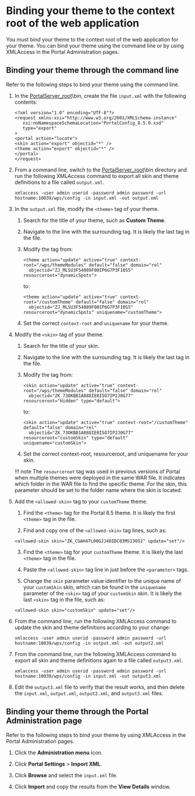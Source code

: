 # Binding your theme to the context root of the web application

You must bind your theme to the context root of the web application for your theme. You can bind your theme using the command line or by using XMLAccess in the Portal Administration pages.

## Binding your theme through the command line

Refer to the following steps to bind your theme using the command line.

1. In the [PortalServer\_root](../../../../../../guide_me/wpsdirstr.md)\\bin, create the file `input.xml` with the following contents:

    ```
    <?xml version="1.0" encoding="UTF-8"?>
    <request xmlns:xsi="http://www.w3.org/2001/XMLSchema-instance"  
       xsi:noNamespaceSchemaLocation="PortalConfig_8.5.0.xsd" 
       type="export"  
    >
    <portal action="locate">
    <skin action="export" objectid="*" />
    <theme action="export" objectid="*" />
    </portal>
    </request>
    ```

2. From a command line, switch to the [PortalServer\_root](../../../../../../guide_me/wpsdirstr.md)\\bin directory and run the following XMLAccess command to export all skin and theme definitions to a file called `output.xml`.

    ```
    xmlaccess -user admin userid -password admin password -url hostname:10039/wps/config -in input.xml -out output.xml
    ```

3. In the `output.xml` file, modify the `<theme>` tag of your theme.

    1. Search for the title of your theme, such as **Custom Theme**.
    
    2. Navigate to the line with the surrounding <theme> tag. It is likely the last <theme> tag in the file.
    
    3. Modify the tag from:

        ```
        <theme action="update" active="true" context-root="/wps/themeModules" default="false" domain="rel" 
          objectid="ZJ_MLSU3F54089F00IP6G7P3F10S5" resourceroot="dynamicSpots">
        ```

        to:

        ```
        <theme action="update" active="true" context-root="/customTheme" default="false" domain="rel" 
          objectid="ZJ_MLSU3F54089F00IP6G7P3F10S5" resourceroot="dynamicSpots" uniquename="customTheme">
        ```

    4. Set the correct `context-root` and `uniquename` for your theme.

4. Modify the `<skin>` tag of your theme.

    1. Search for the title of your skin.
    
    2. Navigate to the line with the surrounding <skin> tag. It is likely the last <skin> tag in the file.
    
    3. Modify the tag from:

        ```
        <skin action="update" active="true" context-root="/wps/themeModules" default="false" domain="rel" 
          objectid="ZK_73OKBB1A088IE0I5O7IP2J0G77" resourceroot="Hidden" type="default">
        ```

        to:

        ```
        <skin action="update" active="true" context-root="/customTheme" default="false" domain="rel" 
          objectid="ZK_73OKBB1A088IE0I5O7IP2J0G77" resourceroot="customSkin" type="default" uniquename="customSkin">
        ```

    4. Set the correct context-root, resourceroot, and uniquename for your skin.

    !!! note
        The `resourceroot` tag was used in previous versions of Portal when multiple themes were deployed in the same WAR file. It indicates which folder in the WAR file to find the specific theme. For the skin, this parameter should be set to the folder name where the skin is located.

5.  Add the `<allowed-skin>` tag  to your `customTheme` theme.

    1. Find the `<theme>` tag for the Portal 8.5 theme. It is likely the first `<theme>` tag in the file. 
    
    2. Find and copy one of the `<allowed-skin>` tag lines, such as:

      ```
      <allowed-skin skin="ZK_CGAH47L00GJJ40IDC03MS13OS2" update="set"/>
      ```

    3. Find the `<theme>` tag for your `customTheme` theme. it is likely the last `<theme>` tag in the file. 
    
    4. Paste the `<allowed-skin>` tag line in just before the `<parameter>` tags.
    
    5. Change the `skin` parameter value identifier to the unique name of your `customSkin` skin, which can be found in the `uniquename` parameter of the `<skin>` tag of your `customSkin` skin. It is likely the last `<skin>` tag in the file, such as:

      ```
      <allowed-skin skin="customSkin" update="set"/>
      ```

6.  From the command line, run the following XMLAccess command to update the skin and theme definitions according to your change:

    ```
    xmlaccess -user admin userid -password admin password -url hostname:10039/wps/config -in output.xml -out output2.xml
    ```

7.  From the command line, run the following XMLAccess command to export all skin and theme definitions again to a file called `output3.xml`.

    ```
    xmlaccess -user admin userid -password admin password -url hostname:10039/wps/config -in input.xml -out output3.xml
    ```

8.  Edit the `output3.xml` file to verify that the result works, and then delete the `input.xml`, `output.xml`, `output2.xml`, and `output3.xml` files.

## Binding your theme through the Portal Administration page

Refer to the following steps to bind your theme by using XMLAccess in the Portal Administration pages.

1. Click the **Administration menu** icon.

2. Click **Portal Settings** > **Import XML**.

3. Click **Browse** and select the `input.xml` file.

4. Click **Import** and copy the results from the **View Details** window.
